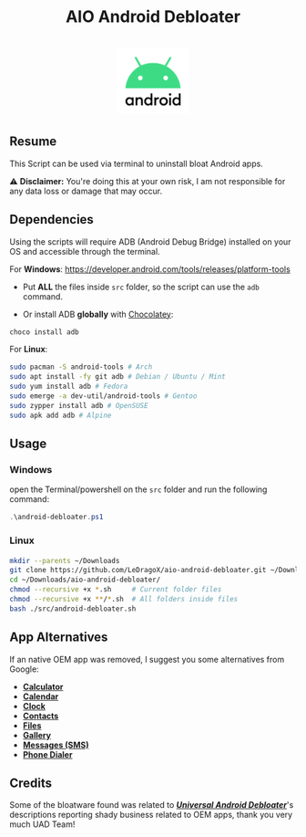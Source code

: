 <div align="center">
  <h1> AIO Android Debloater </h1>
  <h1>
    <img width=25% src="assets/android-11-logo.png">
  </h1>
</div>

## Resume

This Script can be used via terminal to uninstall bloat Android apps.

⚠️ **Disclaimer:** You're doing this at your own risk, I am not responsible for any data loss or damage that may occur.

## Dependencies

Using the scripts will require ADB (Android Debug Bridge) installed on your OS and accessible through the terminal.

For **Windows**: <https://developer.android.com/tools/releases/platform-tools>

- Put **ALL** the files inside `src` folder, so the script can use the `adb` command.

- Or install ADB **globally** with [Chocolatey](https://chocolatey.org/install#individual):

```ps1
choco install adb
```

For **Linux**:

```sh
sudo pacman -S android-tools # Arch
sudo apt install -fy git adb # Debian / Ubuntu / Mint
sudo yum install adb # Fedora
sudo emerge -a dev-util/android-tools # Gentoo
sudo zypper install adb # OpenSUSE
sudo apk add adb # Alpine
```

## Usage

### Windows

open the Terminal/powershell on the `src` folder and run the following command:

```ps1
.\android-debloater.ps1
```

### Linux

```sh
mkdir --parents ~/Downloads
git clone https://github.com/LeDragoX/aio-android-debloater.git ~/Downloads/aio-android-debloater
cd ~/Downloads/aio-android-debloater/
chmod --recursive +x *.sh     # Current folder files
chmod --recursive +x **/*.sh  # All folders inside files
bash ./src/android-debloater.sh
```

## App Alternatives

If an native OEM app was removed, I suggest you some alternatives from Google:

- **[Calculator](https://play.google.com/store/apps/details?id=com.google.android.calculator)**
- **[Calendar](https://play.google.com/store/apps/details?id=com.google.android.calendar)**
- **[Clock](https://play.google.com/store/apps/details?id=com.google.android.deskclock)**
- **[Contacts](https://play.google.com/store/apps/details?id=com.google.android.contacts)**
- **[Files](https://play.google.com/store/apps/details?id=com.google.android.apps.nbu.files)**
- **[Gallery](https://play.google.com/store/apps/details?id=com.google.android.apps.photosgo)**
- **[Messages (SMS)](https://play.google.com/store/apps/details?id=com.google.android.apps.messaging)**
- **[Phone Dialer](https://play.google.com/store/apps/details?id=com.google.android.dialer)**

## Credits

Some of the bloatware found was related to **_[Universal Android Debloater](https://github.com/0x192/universal-android-debloater)_**'s descriptions reporting shady business related to OEM apps, thank you very much UAD Team!
